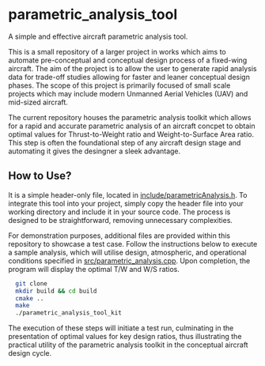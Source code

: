 # parametric_analysis_tool
A simple and effective aircraft parametric analysis tool.

This is a small repository of a larger project in works which aims to automate pre-conceptual and conceptual design process of a fixed-wing aircraft. The aim of the project is to allow the user to generate rapid analysis data for trade-off studies allowing for faster and leaner conceptual design phases. The scope of this project is primarily focused of small scale projects which may include modern Unmanned Aerial Vehicles (UAV) and mid-sized aircraft.

The current repository houses the parametric analysis toolkit which allows for a rapid and accurate parametric analysis of an aircraft concpet to obtain optimal values for Thrust-to-Weight ratio and Weight-to-Surface Area ratio. This step is often the foundational step of any aircraft design stage and automating it gives the desingner a sleek advantage.

## How to Use?
It is a simple header-only file, located in [include/parametricAnalysis.h](https://github.com/harshabose/parametric_analysis_tool/blob/main/include/parametricAnalysis.h). To integrate this tool into your project, simply copy the header file into your working directory and include it in your source code. The process is designed to be straightforward, removing unnecessary complexities.

For demonstration purposes, additional files are provided within this repository to showcase a test case. Follow the instructions below to execute a sample analysis, which will utilise design, atmospheric, and operational conditions specified in [src/parametric_analysis.cpp](https://github.com/harshabose/parametric_analysis_tool/blob/main/src/parametric_analysis.cpp). Upon completion, the program will display the optimal T/W and W/S ratios.

``` bash
  git clone
  mkdir build && cd build
  cmake ..
  make
  ./parametric_analysis_tool_kit
```

The execution of these steps will initiate a test run, culminating in the presentation of optimal values for key design ratios, thus illustrating the practical utility of the parametric analysis toolkit in the conceptual aircraft design cycle.
